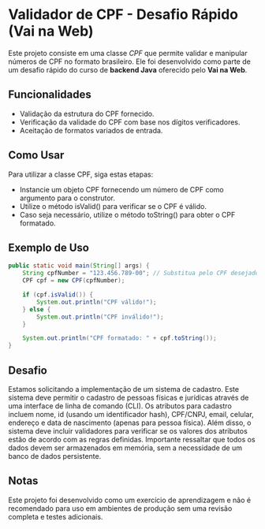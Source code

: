 # Validador de CPF - Desafio Rápido (Vai na Web)

Este projeto consiste em uma classe *CPF* que permite validar e manipular números de CPF no formato brasileiro. Ele foi desenvolvido como parte de um desafio rápido do curso de **backend Java** oferecido pelo **Vai na Web**.

## Funcionalidades

- Validação da estrutura do CPF fornecido.
- Verificação da validade do CPF com base nos dígitos verificadores.
- Aceitação de formatos variados de entrada.

## Como Usar
Para utilizar a classe CPF, siga estas etapas:

- Instancie um objeto CPF fornecendo um número de CPF como argumento para o construtor.
- Utilize o método isValid() para verificar se o CPF é válido.
- Caso seja necessário, utilize o método toString() para obter o CPF formatado.

## Exemplo de Uso

```java
public static void main(String[] args) {
    String cpfNumber = "123.456.789-00"; // Substitua pelo CPF desejado
    CPF cpf = new CPF(cpfNumber);

    if (cpf.isValid()) {
        System.out.println("CPF válido!");
    } else {
        System.out.println("CPF inválido!");
    }

    System.out.println("CPF formatado: " + cpf.toString());
}
```

## Desafio

Estamos solicitando a implementação de um sistema de cadastro. Este sistema deve permitir o cadastro de pessoas físicas e jurídicas através de uma interface de linha de comando (CLI). Os atributos para cadastro incluem nome, id (usando um identificador hash), CPF/CNPJ, email, celular, endereço e data de nascimento (apenas para pessoa física). Além disso, o sistema deve incluir validadores para verificar se os valores dos atributos estão de acordo com as regras definidas. Importante ressaltar que todos os dados devem ser armazenados em memória, sem a necessidade de um banco de dados persistente.

## Notas

Este projeto foi desenvolvido como um exercício de aprendizagem e não é recomendado para uso em ambientes de produção sem uma revisão completa e testes adicionais.
